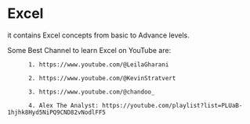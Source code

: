 # Excel
it contains Excel concepts from basic to Advance levels.

Some Best Channel to learn Excel on YouTube are:

          1. https://www.youtube.com/@LeilaGharani
          
          2. https://www.youtube.com/@KevinStratvert
          
          3. https://www.youtube.com/@chandoo_
          
          4. Alex The Analyst: https://youtube.com/playlist?list=PLUaB-1hjhk8Hyd5NiPQ9CND82vNodlFF5
